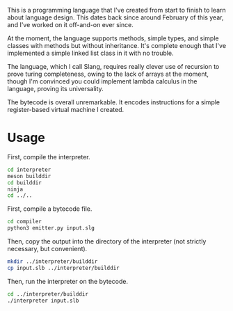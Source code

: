 This is a programming language that I've created from start to finish to learn
about language design. This dates back since around February of this year, and
I've worked on it off-and-on ever since.

At the moment, the language supports methods, simple types, and simple classes
with methods but without inheritance. It's complete enough that I've
implemented a simple linked list class in it with no trouble.

The language, which I call Slang, requires really clever use of recursion to
prove turing completeness, owing to the lack of arrays at the moment, though I'm
convinced you could implement lambda calculus in the language, proving its
universality.

The bytecode is overall unremarkable. It encodes instructions for a simple
register-based virtual machine I created.

# Usage

First, compile the interpreter.

~~~sh
cd interpreter
meson builddir
cd builddir
ninja
cd ../..
~~~

First, compile a bytecode file.

~~~sh
cd compiler
python3 emitter.py input.slg
~~~

Then, copy the output into the directory of the interpreter (not strictly
necessary, but convenient).

~~~sh
mkdir ../interpreter/builddir
cp input.slb ../interpreter/builddir
~~~

Then, run the interpreter on the bytecode.

~~~sh
cd ../interpreter/builddir
./interpreter input.slb
~~~
